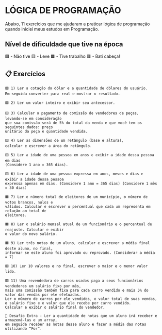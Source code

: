 # LÓGICA DE PROGRAMAÇÃO

Abaixo, 11 exercícios que me ajudaram a praticar lógica de programação quando iniciei meus estudos em Programação.

##  Nível de dificuldade que tive na época

🟩 - Não tive
🟨 - Leve 
🟧 - Tive trabalho
🟥 - Bati cabeça!



## 📋 Exercícios

```
🟩 1) Ler a cotação do dólar e a quantidade de dólares do usuário. 
Em seguida converter para real e mostrar o resultado.
```

```
🟩 2) Ler um valor inteiro e exibir seu antecessor.
```

```
🟨 3) Calcular o pagamento de comissão de vendedores de peças, levando-se em consideração
que sua comissão será de 5% do total da venda e que você tem os seguintes dados: preço
unitário da peça e quantidade vendida. 
```

```
🟨 4) Ler as dimensões de um retângulo (base e altura), 
calcular e escrever a área do retângulo.
```

```
🟨 5) Ler a idade de uma pessoa em anos e exibir a idade dessa pessoa em dias
(Considere 1 ano = 365 dias).
```

```
🟨 6) Ler a idade de uma pessoa expressa em anos, meses e dias e exibir a idade dessa pessoa
expressa apenas em dias. (Considere 1 ano = 365 dias) (Considere 1 mês = 30 dias)
```

```
🟧 7) Ler o número total de eleitores de um município, o número de votos brancos, nulos e
válidos. Calcular e escrever o percentual que cada um representa em relação ao total de
eleitores.
```

```
🟧 8) Ler o salário mensal atual de um funcionário e o percentual de reajuste. Calcular e exibir
o valor do novo salário.
```

```
🟧 9) Ler três notas de um aluno, calcular e escrever a média final deste aluno, no final, 
informar se este aluno foi aprovado ou reprovado. (Considerar a média = 7)
```

```
🟥 10) Ler 10 valores e no final, escrever o maior e o menor valor lido.
```

```
🟥 11) Uma revendedora de carros usados paga a seus funcionários vendedores um salário fixo por mês, 
mais uma comissão também fixa para cada carro vendido e mais 5% do valor das vendas por ele efetuadas. 
Ler o número de carros por ele vendidos, o valor total de suas vendas, 
o salário fixo e o valor que ele recebe por carro vendido. 
Calcular e exibir o salário final do vendedor. 
```

```
🤯 Desafio Extra - Ler a quantidade de notas que um aluno irá receber e armazená-las e um array, 
em seguida receber as notas desse aluno e fazer a média das notas utilizando “For”.
```
